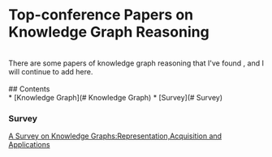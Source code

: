 # Top-conference Papers on Knowledge Graph Reasoning
<br>
There are some papers of knowledge graph reasoning that I've found , and I will continue to add here.
<br>
<br>
## Contents <br>
* [Knowledge Graph](# Knowledge Graph)
  * [Survey](# Survey)







### Survey <br>
[A Survey on Knowledge Graphs:Representation,Acquisition and Applications](https://arxiv.org/pdf/2002.00388.pdf)  





